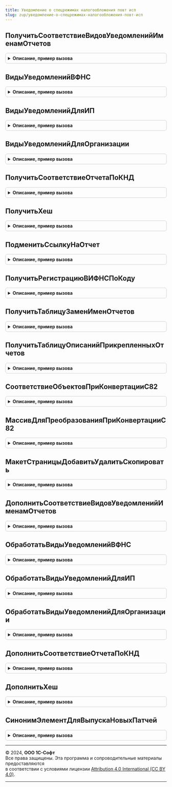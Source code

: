 ```yaml
---
title: Уведомление о спецрежимах налогообложения повт исп
slug: zup/уведомление-о-спецрежимах-налогообложения-повт-исп
---
```



## ПолучитьСоответствиеВидовУведомленийИменамОтчетов
<details style="margin: 1em 0; padding: 0.5em; border: 1px solid #ccc; border-radius: 6px;">

<summary style="font-weight: bold; cursor: pointer;">Описание, пример вызова</summary>

```bsl

Функция ПолучитьСоответствиеВидовУведомленийИменамОтчетов() Экспорт
```

Пример вызова
```bsl
Результат = УведомлениеОСпецрежимахНалогообложенияПовтИсп.ПолучитьСоответствиеВидовУведомленийИменамОтчетов() 
```
</details>

## ВидыУведомленийВФНС
<details style="margin: 1em 0; padding: 0.5em; border: 1px solid #ccc; border-radius: 6px;">

<summary style="font-weight: bold; cursor: pointer;">Описание, пример вызова</summary>

```bsl

Функция ВидыУведомленийВФНС() Экспорт
```

Пример вызова
```bsl
Результат = УведомлениеОСпецрежимахНалогообложенияПовтИсп.ВидыУведомленийВФНС() 
```
</details>

## ВидыУведомленийДляИП
<details style="margin: 1em 0; padding: 0.5em; border: 1px solid #ccc; border-radius: 6px;">

<summary style="font-weight: bold; cursor: pointer;">Описание, пример вызова</summary>

```bsl

Функция ВидыУведомленийДляИП() Экспорт
```

Пример вызова
```bsl
Результат = УведомлениеОСпецрежимахНалогообложенияПовтИсп.ВидыУведомленийДляИП() 
```
</details>

## ВидыУведомленийДляОрганизации
<details style="margin: 1em 0; padding: 0.5em; border: 1px solid #ccc; border-radius: 6px;">

<summary style="font-weight: bold; cursor: pointer;">Описание, пример вызова</summary>

```bsl

Функция ВидыУведомленийДляОрганизации() Экспорт
```

Пример вызова
```bsl
Результат = УведомлениеОСпецрежимахНалогообложенияПовтИсп.ВидыУведомленийДляОрганизации() 
```
</details>

## ПолучитьСоответствиеОтчетаПоКНД
<details style="margin: 1em 0; padding: 0.5em; border: 1px solid #ccc; border-radius: 6px;">

<summary style="font-weight: bold; cursor: pointer;">Описание, пример вызова</summary>

```bsl

Функция ПолучитьСоответствиеОтчетаПоКНД() Экспорт
```

Пример вызова
```bsl
Результат = УведомлениеОСпецрежимахНалогообложенияПовтИсп.ПолучитьСоответствиеОтчетаПоКНД() 
```
</details>

## ПолучитьХеш
<details style="margin: 1em 0; padding: 0.5em; border: 1px solid #ccc; border-radius: 6px;">

<summary style="font-weight: bold; cursor: pointer;">Описание, пример вызова</summary>

```bsl

Функция ПолучитьХеш() Экспорт
```

Пример вызова
```bsl
Результат = УведомлениеОСпецрежимахНалогообложенияПовтИсп.ПолучитьХеш() 
```
</details>

## ПодменитьСсылкуНаОтчет
<details style="margin: 1em 0; padding: 0.5em; border: 1px solid #ccc; border-radius: 6px;">

<summary style="font-weight: bold; cursor: pointer;">Описание, пример вызова</summary>

```bsl

Функция ПодменитьСсылкуНаОтчет(Ссылка) Экспорт
```

Пример вызова
```bsl
Результат = УведомлениеОСпецрежимахНалогообложенияПовтИсп.ПодменитьСсылкуНаОтчет(Ссылка) 
```
</details>

## ПолучитьРегистрациюВИФНСПоКоду
<details style="margin: 1em 0; padding: 0.5em; border: 1px solid #ccc; border-radius: 6px;">

<summary style="font-weight: bold; cursor: pointer;">Описание, пример вызова</summary>

```bsl

Функция ПолучитьРегистрациюВИФНСПоКоду(КодНО, Организация) Экспорт
```

Пример вызова
```bsl
Результат = УведомлениеОСпецрежимахНалогообложенияПовтИсп.ПолучитьРегистрациюВИФНСПоКоду(КодНО, Организация) 
```
</details>

## ПолучитьТаблицуЗаменИменОтчетов
<details style="margin: 1em 0; padding: 0.5em; border: 1px solid #ccc; border-radius: 6px;">

<summary style="font-weight: bold; cursor: pointer;">Описание, пример вызова</summary>

```bsl

Функция ПолучитьТаблицуЗаменИменОтчетов() Экспорт
```

Пример вызова
```bsl
Результат = УведомлениеОСпецрежимахНалогообложенияПовтИсп.ПолучитьТаблицуЗаменИменОтчетов() 
```
</details>

## ПолучитьТаблицуОписанийПрикрепленныхОтчетов
<details style="margin: 1em 0; padding: 0.5em; border: 1px solid #ccc; border-radius: 6px;">

<summary style="font-weight: bold; cursor: pointer;">Описание, пример вызова</summary>

```bsl

Функция ПолучитьТаблицуОписанийПрикрепленныхОтчетов() Экспорт
```

Пример вызова
```bsl
Результат = УведомлениеОСпецрежимахНалогообложенияПовтИсп.ПолучитьТаблицуОписанийПрикрепленныхОтчетов() 
```
</details>

## СоответствиеОбъектовПриКонвертацииС82
<details style="margin: 1em 0; padding: 0.5em; border: 1px solid #ccc; border-radius: 6px;">

<summary style="font-weight: bold; cursor: pointer;">Описание, пример вызова</summary>

```bsl

Функция СоответствиеОбъектовПриКонвертацииС82() Экспорт
```

Пример вызова
```bsl
Результат = УведомлениеОСпецрежимахНалогообложенияПовтИсп.СоответствиеОбъектовПриКонвертацииС82() 
```
</details>

## МассивДляПреобразованияПриКонвертацииС82
<details style="margin: 1em 0; padding: 0.5em; border: 1px solid #ccc; border-radius: 6px;">

<summary style="font-weight: bold; cursor: pointer;">Описание, пример вызова</summary>

```bsl

Функция МассивДляПреобразованияПриКонвертацииС82() Экспорт
```

Пример вызова
```bsl
Результат = УведомлениеОСпецрежимахНалогообложенияПовтИсп.МассивДляПреобразованияПриКонвертацииС82() 
```
</details>

## МакетСтраницыДобавитьУдалитьСкопировать
<details style="margin: 1em 0; padding: 0.5em; border: 1px solid #ccc; border-radius: 6px;">

<summary style="font-weight: bold; cursor: pointer;">Описание, пример вызова</summary>

```bsl

Функция МакетСтраницыДобавитьУдалитьСкопировать() Экспорт
```

Пример вызова
```bsl
Результат = УведомлениеОСпецрежимахНалогообложенияПовтИсп.МакетСтраницыДобавитьУдалитьСкопировать() 
```
</details>

## ДополнитьСоответствиеВидовУведомленийИменамОтчетов
<details style="margin: 1em 0; padding: 0.5em; border: 1px solid #ccc; border-radius: 6px;">

<summary style="font-weight: bold; cursor: pointer;">Описание, пример вызова</summary>

```bsl

//&Вместо("ДополнитьСоответствиеВидовУведомленийИменамОтчетов")
Процедура ДополнитьСоответствиеВидовУведомленийИменамОтчетов(СоответствиеИмен) Экспорт
```

Пример вызова
```bsl
УведомлениеОСпецрежимахНалогообложенияПовтИсп.ДополнитьСоответствиеВидовУведомленийИменамОтчетов(СоответствиеИмен));
```
</details>

## ОбработатьВидыУведомленийВФНС
<details style="margin: 1em 0; padding: 0.5em; border: 1px solid #ccc; border-radius: 6px;">

<summary style="font-weight: bold; cursor: pointer;">Описание, пример вызова</summary>

```bsl

//&Вместо("ОбработатьВидыУведомленийВФНС")
Процедура ОбработатьВидыУведомленийВФНС(ВидыУведомленийВФНС) Экспорт
```

Пример вызова
```bsl
УведомлениеОСпецрежимахНалогообложенияПовтИсп.ОбработатьВидыУведомленийВФНС(ВидыУведомленийВФНС));
```
</details>

## ОбработатьВидыУведомленийДляИП
<details style="margin: 1em 0; padding: 0.5em; border: 1px solid #ccc; border-radius: 6px;">

<summary style="font-weight: bold; cursor: pointer;">Описание, пример вызова</summary>

```bsl

//&Вместо("ОбработатьВидыУведомленийДляИП")
Процедура ОбработатьВидыУведомленийДляИП(ВидыУведомленийДляИП) Экспорт
```

Пример вызова
```bsl
УведомлениеОСпецрежимахНалогообложенияПовтИсп.ОбработатьВидыУведомленийДляИП(ВидыУведомленийДляИП));
```
</details>

## ОбработатьВидыУведомленийДляОрганизации
<details style="margin: 1em 0; padding: 0.5em; border: 1px solid #ccc; border-radius: 6px;">

<summary style="font-weight: bold; cursor: pointer;">Описание, пример вызова</summary>

```bsl

//&Вместо("ОбработатьВидыУведомленийДляОрганизации")
Процедура ОбработатьВидыУведомленийДляОрганизации(ВидыУведомленийДляОрганизации) Экспорт
```

Пример вызова
```bsl
УведомлениеОСпецрежимахНалогообложенияПовтИсп.ОбработатьВидыУведомленийДляОрганизации(ВидыУведомленийДляОрганизации));
```
</details>

## ДополнитьСоответствиеОтчетаПоКНД
<details style="margin: 1em 0; padding: 0.5em; border: 1px solid #ccc; border-radius: 6px;">

<summary style="font-weight: bold; cursor: pointer;">Описание, пример вызова</summary>

```bsl

//&Вместо("ДополнитьСоответствиеОтчетаПоКНД")
Процедура ДополнитьСоответствиеОтчетаПоКНД(СоответствиеКНД) Экспорт
```

Пример вызова
```bsl
УведомлениеОСпецрежимахНалогообложенияПовтИсп.ДополнитьСоответствиеОтчетаПоКНД(СоответствиеКНД));
```
</details>

## ДополнитьХеш
<details style="margin: 1em 0; padding: 0.5em; border: 1px solid #ccc; border-radius: 6px;">

<summary style="font-weight: bold; cursor: pointer;">Описание, пример вызова</summary>

```bsl

//&Вместо("ДополнитьХеш")
Процедура ДополнитьХеш(СоответствиеХеш) Экспорт
```

Пример вызова
```bsl
УведомлениеОСпецрежимахНалогообложенияПовтИсп.ДополнитьХеш(СоответствиеХеш));
```
</details>

## СинонимЭлементДляВыпускаНовыхПатчей
<details style="margin: 1em 0; padding: 0.5em; border: 1px solid #ccc; border-radius: 6px;">

<summary style="font-weight: bold; cursor: pointer;">Описание, пример вызова</summary>

```bsl

//&Вместо("СинонимЭлементДляВыпускаНовыхПатчей")
Функция СинонимЭлементДляВыпускаНовыхПатчей() Экспорт
```

Пример вызова
```bsl
Результат = УведомлениеОСпецрежимахНалогообложенияПовтИсп.СинонимЭлементДляВыпускаНовыхПатчей() 
```
</details>

---

© 2024, **ООО 1С-Софт**  
Все права защищены. Эта программа и сопроводительные материалы предоставляются  
в соответствии с условиями лицензии [Attribution 4.0 International (CC BY 4.0)](https://creativecommons.org/licenses/by/4.0/legalcode).

---
